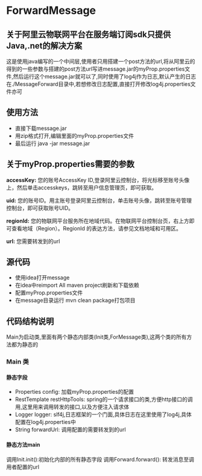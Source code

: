 # ForwardMessage
## 关于阿里云物联网平台在服务端订阅sdk只提供Java,.net的解决方案

这是使用java编写的一个中间层,使用者只用搭建一个post方法的url,将从阿里云的得到的一些参数与搭建的post方法url写进message.jar的myProp.properties文件,然后运行这个message.jar就可以了,同时使用了log4j作为日志,默认产生的日志在./MessageForward目录中,若想修改日志配置,直接打开修改log4j.properties文件亦可

## 使用方法
- 直接下载message.jar
- 用zip格式打开,编辑里面的myProp.properties文件
- 最后运行 java -jar message.jar

## 关于myProp.properties需要的参数
**accessKey:** 您的账号AccessKey ID,登录阿里云控制台，将光标移至账号头像上，然后单击accesskeys，跳转至用户信息管理页，即可获取。

**uid:** 您的账号ID。用主账号登录阿里云控制台，单击账号头像，跳转至账号管理控制台，即可获取账号UID。

**regionId:** 您的物联网平台服务所在地域代码。在物联网平台控制台页，右上方即可查看地域（Region）。RegionId 的表达方法，请参见文档地域和可用区。

**url:** 您需要转发到的url

## 源代码
- 使用idea打开message
- 在idea中reimport All maven project刷新和下载依赖
- 配置myProp.properties文件
- 在message目录运行 mvn clean package打包项目

## 代码结构说明
Main为启动类,里面有两个静态内部类(Init类,ForMessage类),这两个类的所有方法都为静态的
### Main 类
#### 静态字段
- Properties config: 加载myProp.properties的配置
- RestTemplate restHttpTools: spring的一个请求接口的类,方便http接口的调用,这里用来调用转发的接口,以及方便注入请求体
- Logger logger: slf4j,日志框架的一个门面,具体日志在这里使用了log4j,具体配置在log4j.properties中
- String forwardUrl: 调用配置的需要转发到的url
#### 静态方法main
调用Init.init():初始化内部的所有静态字段
调用Forward.forward(): 转发消息至调用者配置的url
